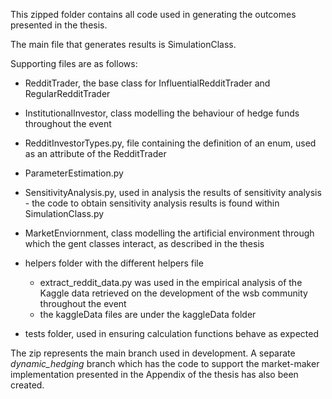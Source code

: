 This zipped folder contains all code used in generating the outcomes presented in the thesis.

The main file that generates results is SimulationClass.

Supporting files are as follows:

- RedditTrader, the base class for InfluentialRedditTrader and RegularRedditTrader
- InstitutionalInvestor, class modelling the behaviour of hedge funds throughout the event
- RedditInvestorTypes.py, file containing the definition of an enum, used as an attribute of the RedditTrader
- ParameterEstimation.py
- SensitivityAnalysis.py, used in analysis the results of sensitivity analysis - the code to obtain sensitivity analysis results is found within SimulationClass.py
- MarketEnviornment, class modelling the artificial environment through which the gent classes interact, as described in the thesis
- helpers folder with the different helpers file
    - extract_reddit_data.py was used in the empirical analysis of the Kaggle data retrieved on
    the development of the wsb community throughout the event
    - the kaggleData files are under the kaggleData folder
    
- tests folder, used in ensuring calculation functions behave as expected


The zip represents the main branch used in development. A separate *dynamic_hedging* branch 
which has the code to support the market-maker implementation presented
in the Appendix of the thesis has also been created.


